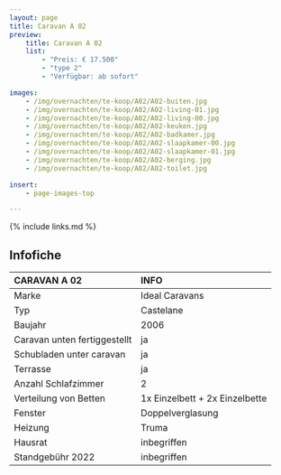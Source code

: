 ```yaml
---
layout: page
title: Caravan A 02
preview:
    title: Caravan A 02
    list:
        - "Preis: € 17.500"
        - "type 2"
        - "Verfügbar: ab sofort"

images:
    - /img/overnachten/te-koop/A02/A02-buiten.jpg
    - /img/overnachten/te-koop/A02/A02-living-01.jpg
    - /img/overnachten/te-koop/A02/A02-living-00.jpg
    - /img/overnachten/te-koop/A02/A02-keuken.jpg
    - /img/overnachten/te-koop/A02/A02-badkamer.jpg
    - /img/overnachten/te-koop/A02/A02-slaapkamer-00.jpg
    - /img/overnachten/te-koop/A02/A02-slaapkamer-01.jpg
    - /img/overnachten/te-koop/A02/A02-berging.jpg
    - /img/overnachten/te-koop/A02/A02-toilet.jpg

insert:
    - page-images-top

---
```


{% include links.md %}

## Infofiche

CARAVAN A 02                | INFO        |
:---------------------------|:------------|
Marke                       |Ideal Caravans
Typ                         |Castelane
Baujahr                     |2006
Caravan unten fertiggestellt|ja
Schubladen unter caravan    |ja
Terrasse                    |ja
Anzahl Schlafzimmer         |2
Verteilung von Betten       |1x Einzelbett + 2x Einzelbette
Fenster                     |Doppelverglasung
Heizung                     |Truma
Hausrat                     |inbegriffen
Standgebühr 2022            |inbegriffen
